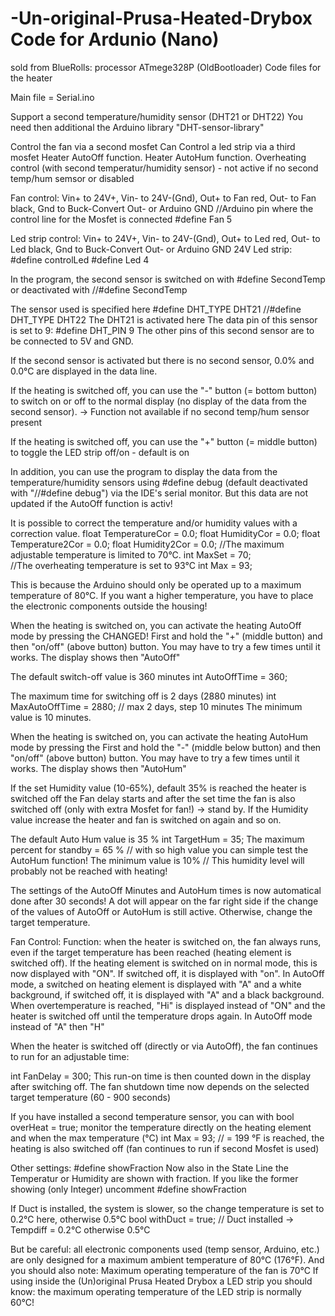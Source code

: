 # -Un-original-Prusa-Heated-Drybox Code for Ardunio (Nano) 
sold from BlueRolls: processor ATmege328P (OldBootloader)
Code files for the heater 

Main file = Serial.ino


Support a second temperature/humidity sensor (DHT21 or DHT22)
You need then additional the Arduino library "DHT-sensor-library"

Control the fan via a second mosfet
Can Control a led strip via a third mosfet
Heater AutoOff function.
Heater AutoHum function.
Overheating control (with second temperatur/humidity sensor) - not active if no second temp/hum semsor or disabled

Fan control: Vin+ to 24V+, Vin- to 24V-(Gnd), Out+ to Fan red, Out- to Fan black, Gnd to Buck-Convert Out- or Arduino GND
//Arduino pin where the control line for the Mosfet is connected
#define Fan 5

Led strip control: Vin+ to 24V+, Vin- to 24V-(Gnd), Out+ to Led red, Out- to Led black, Gnd to Buck-Convert Out- or Arduino GND
24V Led strip:
#define controlLed
#define Led 4

In the program, the second sensor is switched on with
#define SecondTemp
or deactivated with //#define SecondTemp

The sensor used is specified here
#define DHT_TYPE DHT21
//#define DHT_TYPE DHT22
The DHT21 is activated here
The data pin of this sensor is set to 9:
#define DHT_PIN 9
The other pins of this second sensor are to be connected to 5V and GND.

If the second sensor is activated but there is no second sensor,
0.0% and 0.0°C are displayed in the data line.

If the heating is switched off, you can use the
"-" button (= bottom button) to switch on or off to the normal display (no display of the data from the second sensor).
-> Function not available if no second temp/hum sensor present

If the heating is switched off, you can use the
"+" button (= middle button) to toggle the LED strip off/on - default is on

In addition, you can use the program to display the data from the temperature/humidity sensors using
#define debug (default deactivated with "//#define debug")
via the IDE's serial monitor.
But this data are not updated if the AutoOff function is activ!

It is possible to correct the temperature and/or humidity values with a correction value.
float TemperatureCor = 0.0;
float HumidityCor = 0.0;
float Temperature2Cor = 0.0;
float Humidity2Cor = 0.0;
//The maximum adjustable temperature is limited to 70°C.
int MaxSet = 70;  
//The overheating temperature is set to 93°C
int Max = 93;   

This is because the Arduino should only be operated up to a maximum temperature of 80°C.
If you want a higher temperature, you have to place the electronic components outside the housing! 

When the heating is switched on, you can activate the heating AutoOff mode by pressing the
CHANGED!
First and hold the "+" (middle button) and then "on/off" (above button) button.
You may have to try a few times until it works. The display shows then "AutoOff"

The default switch-off value is 360 minutes
int AutoOffTime = 360;

The maximum time for switching off is 2 days (2880 minutes)
int MaxAutoOffTime = 2880; // max 2 days, step 10 minutes
The minimum value is 10 minutes.

When the heating is switched on, you can activate the heating AutoHum mode by pressing the
First and hold the "-" (middle below button) and then "on/off" (above button) button.
You may have to try a few times until it works.  The display shows then "AutoHum"

If the set Humidity value (10-65%), default 35% is reached the heater is switched off
the Fan delay starts and after the set time the fan is also switched off (only with extra Mosfet for fan!)
-> stand by. 
If the Humidity value increase the heater and fan is switched on again
and so on. 

The default Auto Hum value is 35 %
int TargetHum = 35;
The maximum percent for standby = 65 %		// with so high value you can simple test the AutoHum function!
The minimum value is 10%			// This humidity level will probably not be reached with heating! 

The settings of the AutoOff Minutes and AutoHum times is now automatical done after 30 seconds!
A dot will appear on the far right side if the change of the values of AutoOff or AutoHum is still active.
Otherwise, change the target temperature.

Fan Control:
Function: when the heater is switched on, the fan always runs, even if the target temperature has been reached (heating element is switched off).
If the heating element is switched on in normal mode, this is now displayed with "ON".
If switched off, it is displayed with "on".
In AutoOff mode, a switched on heating element is displayed with "A" and a white background, 
if switched off, it is displayed with "A" and a black background.
When overtemperature is reached, "Hi" is displayed instead of "ON" and the heater is switched off until the temperature drops again.
In AutoOff mode instead of "A" then "H"
 
When the heater is switched off (directly or via AutoOff), the fan continues to run for an adjustable time:

int FanDelay = 300;
This run-on time is then counted down in the display after switching off.
The fan shutdown time now depends on the selected target temperature (60 - 900 seconds)

If you have installed a second temperature sensor, you can with 
bool overHeat = true;
monitor the temperature directly on the heating element and when the max temperature (°C)
int Max = 93;		// = 199 °F
is reached, the heating is also switched off (fan continues to run if second Mosfet is used)

Other settings:
#define showFraction
Now also in the State Line the Temperatur or Humidity are shown with fraction.
If you like the former showing (only Integer) uncomment #define showFraction

If Duct is installed, the system is slower, so the change temperature is set to 0.2°C here, otherwise 0.5°C
bool withDuct = true;                     // Duct installed -> Tempdiff = 0.2°C otherwise 0.5°C


But be careful: 
all electronic components used (temp sensor, Arduino, etc.) are only designed for a maximum ambient temperature of 80°C (176°F).
And you should also note: Maximum operating temperature of the fan is 70°C
If using inside the (Un)original Prusa Heated Drybox a LED strip you should know:
the maximum operating temperature of the LED strip is normally 60°C! 


